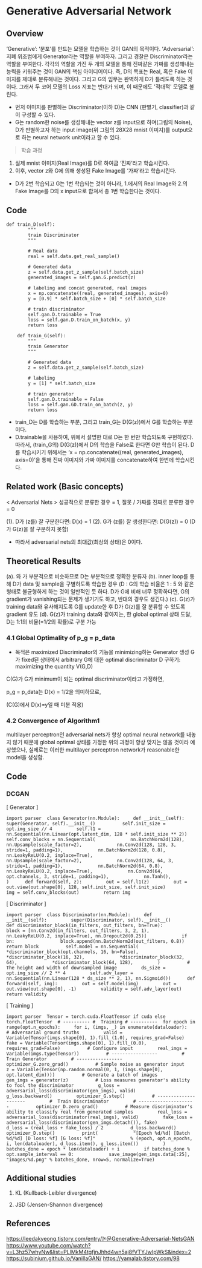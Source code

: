 # Generative Adversarial Network

## Overview
‘Generative’: ‘분포’를 만드는 모델을 학습하는 것이 GAN의 목적이다.
‘Adversarial’: 지폐 위조범에게 Generator라는 역할을 부여하자. 그리고 경찰은 Discriminator라는 역할을 부여한다. 각각의 역할을 가진 두 개의 모델을 통해 진짜같은 가짜를 생성해내는 능력을 키워주는 것이 GAN의 핵심 아이디어이다. 
 즉, D의 목표는 Real, 혹은 Fake 이미지를 제대로 분류해내는 것이다. 그리고 G의 임무는 완벽하게 D가 틀리도록 하는 것이다. 그래서 두 코어 모델의 Loss 지표는 반대가 되며, 이 때문에도 '적대적' 모델로 불린다.

- 먼저 이미지를 판별하는 Discriminator(이하 D)는 CNN (판별기, classifier)과 같이 구성할 수 있다. 
- G는 random한 noise를 생성해내는 vector z를 input으로 하며(그림의 Noise), D가 판별하고자 하는 input image(위 그림의 28X28 mnist 이미지)를 output으로 하는 neural network unit이라고 할 수 있다.

> 학습 과정
1. 실제 mnist 이미지(Real Image)를 D로 하여금 ‘진짜’라고 학습시킨다.
2. 이후, vector z와 G에 의해 생성된 Fake Image를 ‘가짜’라고 학습시킨다.
* D가 2번 학습되고 G는 1번 학습되는 것이 아니라,
  1.에서의 Real Image와 2.의 Fake Image를 D의 x input으로 합쳐서 총 1번 학습한다는 것이다. 

## Code
```
def train_D(self):
        """
        train Discriminator
        """

        # Real data
        real = self.data.get_real_sample()

        # Generated data
        z = self.data.get_z_sample(self.batch_size)
        generated_images = self.gan.G.predict(z)

        # labeling and concat generated, real images
        x = np.concatenate((real, generated_images), axis=0)
        y = [0.9] * self.batch_size + [0] * self.batch_size

        # train discriminator
        self.gan.D.trainable = True
        loss = self.gan.D.train_on_batch(x, y)
        return loss

    def train_G(self):
        """
        train Generator
        """

        # Generated data
        z = self.data.get_z_sample(self.batch_size)

        # labeling
        y = [1] * self.batch_size

        # train generator
        self.gan.D.trainable = False
        loss = self.gan.GD.train_on_batch(z, y)
        return loss
```
- train_D는 D를 학습하는 부분, 그리고 train_G는 D(G(z))에서 G를 학습하는 부분이다.
- D.trainable을 사용하여, 위에서 설명한 대로 D는 한 번만 학습되도록 구현하였다. 따라서, (train_G의) D(G(z))에서 D의 학습을 False로 한다면 G만 학습이 된다. D를 학습시키기 위해서는
‘x = np.concatenate((real, generated_images), axis=0)’을 통해 진짜 이미지와 가짜 이미지를 concatenate하여 한번에 학습시킨다.

## Related work (Basic concepts)
< Adversarial Nets >
성공적으로 분류한 경우 = 1, 잘못 / 가짜를 진짜로 분류한 경우 = 0

(1). D가 (z를) 잘 구분한다면: D(x) = 1
(2). G가 (z를) 잘 생성한다면: D(G(z)) = 0 (D가 G(z)을 잘 구분하지 못함)
* 따라서 adversarial nets의 최대값(최상의 상태)은 0이다.

## Theoretical Results

(a). 와 가 부분적으로 비슷하므로 D는 부분적으로 정확한 분류자
(b). inner loop를 통해 D가 data 및 sample을 구별하도록 학습한 경우 (D : G의 학습 비율은 1 : 5 와 같은 형태로 불균형하게 하는 것이 일반적인 듯 하다. D가 G에 비해 너무 정확하다면, G의 gradient가 vanishing되는 문제가 생기기도 하고, 반대의 경우도 생긴다.)
(c). G(z)가 training data와 유사해지도록 G를 update한 후 D가 G(z)를 잘 분류할 수 있도록 gradient 유도
(d). G(z)가 training data와 같아지는, 한 global optimal 상태 도달, D는 1:1의 비율(=1/2의 확률)로 구분 가능

### 4.1 Global Optimality of p_g = p_data

* 목적은 maximized Discriminator의 기능을 minimizing하는 Generator 생성
G가 fixed된 상태에서 arbitrary G에 대한 optimal discriminator D 구하기: maximizing the quantity V(G,D)

C(G)가 G가 minimum이 되는 optimal discriminator이라고 가정하면, 

p_g = p_data는 D(x) = 1/2을 의미하므로,

(C(G)에서 D(x)=y일 때 미분 적용)

### 4.2 Convergence of Algorithm1

multilayer perceptron인 adversarial nets가 항상 optimal neural network를 내놓지 않기 때문에 global optimal 상태를 가정한 위의 과정이 항상 맞지는 않을 것이라 예상했으나, 실제로는 이러한 multilayer perceptron network가 reasonable한 model을 생성함.

## Code
### DCGAN
[ Generator ]
```
import parser  class Generator(nn.Module):     def __init__(self):         super(Generator, self).__init__()          self.init_size = opt.img_size // 4         self.l1 = nn.Sequential(nn.Linear(opt.latent_dim, 128 * self.init_size ** 2))          self.conv_blocks = nn.Sequential(             nn.BatchNorm2d(128),             nn.Upsample(scale_factor=2),             nn.Conv2d(128, 128, 3, stride=1, padding=1),             nn.BatchNorm2d(128, 0.8),             nn.LeakyReLU(0.2, inplace=True),             nn.Upsample(scale_factor=2),             nn.Conv2d(128, 64, 3, stride=1, padding=1),             nn.BatchNorm2d(64, 0.8),             nn.LeakyReLU(0.2, inplace=True),             nn.Conv2d(64, opt.channels, 3, stride=1, padding=1),             nn.Tanh(),         )      def forward(self, z):         out = self.l1(z)         out = out.view(out.shape[0], 128, self.init_size, self.init_size)         img = self.conv_blocks(out)         return img
```

[ Discriminator ]
```
import parser  class Discriminator(nn.Module):     def __init__(self):         super(Discriminator, self).__init__()          def discriminator_block(in_filters, out_filters, bn=True):             block = [nn.Conv2d(in_filters, out_filters, 3, 2, 1), nn.LeakyReLU(0.2, inplace=True), nn.Dropout2d(0.25)]             if bn:                 block.append(nn.BatchNorm2d(out_filters, 0.8))             return block          self.model = nn.Sequential(             *discriminator_block(opt.channels, 16, bn=False),             *discriminator_block(16, 32),             *discriminator_block(32, 64),             *discriminator_block(64, 128),         )          # The height and width of downsampled image         ds_size = opt.img_size // 2 ** 4         self.adv_layer = nn.Sequential(nn.Linear(128 * ds_size ** 2, 1), nn.Sigmoid())      def forward(self, img):         out = self.model(img)         out = out.view(out.shape[0], -1)         validity = self.adv_layer(out)          return validity
```

[ Training ]
```
import parser  Tensor = torch.cuda.FloatTensor if cuda else torch.FloatTensor  # ---------- #  Training # ----------  for epoch in range(opt.n_epochs):     for i, (imgs, _) in enumerate(dataloader):          # Adversarial ground truths         valid = Variable(Tensor(imgs.shape[0], 1).fill_(1.0), requires_grad=False)         fake = Variable(Tensor(imgs.shape[0], 1).fill_(0.0), requires_grad=False)          # Configure input         real_imgs = Variable(imgs.type(Tensor))          # -----------------         #  Train Generator         # -----------------          optimizer_G.zero_grad()          # Sample noise as generator input         z = Variable(Tensor(np.random.normal(0, 1, (imgs.shape[0], opt.latent_dim))))          # Generate a batch of images         gen_imgs = generator(z)          # Loss measures generator's ability to fool the discriminator         g_loss = adversarial_loss(discriminator(gen_imgs), valid)          g_loss.backward()         optimizer_G.step()          # ---------------------         #  Train Discriminator         # ---------------------          optimizer_D.zero_grad()          # Measure discriminator's ability to classify real from generated samples         real_loss = adversarial_loss(discriminator(real_imgs), valid)         fake_loss = adversarial_loss(discriminator(gen_imgs.detach()), fake)         d_loss = (real_loss + fake_loss) / 2          d_loss.backward()         optimizer_D.step()          print(             "[Epoch %d/%d] [Batch %d/%d] [D loss: %f] [G loss: %f]"             % (epoch, opt.n_epochs, i, len(dataloader), d_loss.item(), g_loss.item())         )          batches_done = epoch * len(dataloader) + i         if batches_done % opt.sample_interval == 0:             save_image(gen_imgs.data[:25], "images/%d.png" % batches_done, nrow=5, normalize=True)
```

## Additional studies
1. KL (Kullback-Leibler divergence)

2. JSD (Jensen-Shannon divergence)


## References
https://leedakyeong.tistory.com/entry/논문Generative-Adversarial-NetsGAN
https://www.youtube.com/watch?v=L3hz57whyNw&list=PLlMkM4tgfjnJhhd4wn5aj8fVTYJwIpWkS&index=2
https://subinium.github.io/VanillaGAN/
https://yamalab.tistory.com/98
